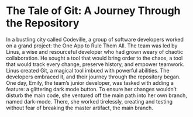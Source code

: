 # The Tale of Git: A Journey Through the Repository
In a bustling city called Codeville, a group of software developers worked on a grand project: the One App to Rule Them All. The team was led by Linus, a wise and resourceful developer who had grown weary of chaotic collaboration. He sought a tool that would bring order to the chaos, a tool that would track every change, preserve history, and empower teamwork.\
Linus created Git, a magical tool imbued with powerful abilities. The developers embraced it, and their journey through the repository began.\
One day, Emily, the team’s junior developer, was tasked with adding a feature: a glittering dark mode button. To ensure her changes wouldn’t disturb the main code, she ventured off the main path into her own branch, named dark-mode. There, she worked tirelessly, creating and testing without fear of breaking the master artifact, the main branch.